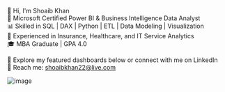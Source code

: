 👋 Hi, I'm Shoaib Khan  
🎯 Microsoft Certified Power BI & Business Intelligence Data Analyst  
📊 Skilled in SQL | DAX | Python | ETL | Data Modeling | Visualization  
🏢 Experienced in Insurance, Healthcare, and IT Service Analytics  
🎓 MBA Graduate | GPA 4.0  

📂 Explore my featured dashboards below or connect with me on LinkedIn  
📧 Reach me: shoaibkhan22@live.com


![image](https://github.com/user-attachments/assets/9ff278d7-ce47-4800-bd7a-0b86c7782c42)
